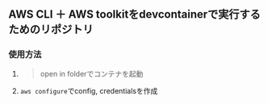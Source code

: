 ## AWS CLI ＋ AWS toolkitをdevcontainerで実行するためのリポジトリ

### 使用方法

1. > open in folderでコンテナを起動
2. `aws configure`でconfig, credentialsを作成
